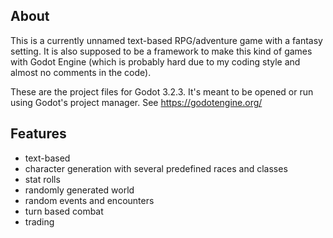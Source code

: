 ## About

This is a currently unnamed text-based RPG/adventure game with a fantasy setting. It is also supposed to be a framework to make this kind of games with Godot Engine (which is probably hard due to my coding style and almost no comments in the code).

These are the project files for Godot 3.2.3. It's meant to be opened or run using Godot's project manager. See https://godotengine.org/

## Features
* text-based
* character generation with several predefined races and classes
* stat rolls
* randomly generated world
* random events and encounters
* turn based combat
* trading

